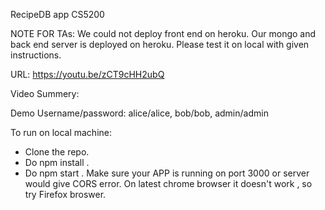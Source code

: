 RecipeDB app CS5200

NOTE FOR TAs: We could not deploy front end on heroku. Our mongo and back end server is deployed on heroku. 
Please test it on local with given instructions. 


URL: https://youtu.be/zCT9cHH2ubQ

Video Summery: 

Demo Username/password: alice/alice, bob/bob, admin/admin

To run on local machine:

- Clone the repo.
- Do npm install .
- Do npm start .
Make sure your APP is running on port 3000 or server would give CORS error.
On latest chrome browser it doesn't work , so try Firefox broswer.
